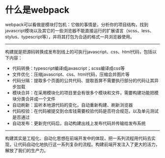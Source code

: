# 什么是webpack
webpack可以看做是模块打包机：它做的事情是，分析你的项目结构，找到javascript模块以及其它的一些浏览器不能直接运行的扩展语言（scss、less、stylus、typescript等），并将其打包为合适的格式一共浏览器使用。

-------

构建就是把源码转换成发布到线上的可执行javascript、css、html代码，包括以下内容：
* 代码转换：typescript编译成javascript；scss编译成css等
* 文件优化：压缩javascript、css、html代码，压缩合并图片等
* 代码分隔：提取多个页面的公共代码、提取首屏不需要执行部分的代码让其异步加载
* 模块合并：在采用模块化的项目里会有很多个模块和文件，需要构建功能把模块分类合并成一个文件
* 自动刷新：监听本地源代码的变化，自动重新构建、刷新浏览器
* 代码校验：在代码被提交到仓库钱需要校验代码是否符合规范，以及单元测试是否通过
* 自动发布：更新完代码后，自动构建出线上发布代码并传输给发布系统
------
构建其实是工程化、自动化思想在前端开发中的体现，把一系列流程用代码去实现，让代码自动化地执行这一系列复杂的流程。构建前端开发注入了更大的活力，解放了我们的生产力。